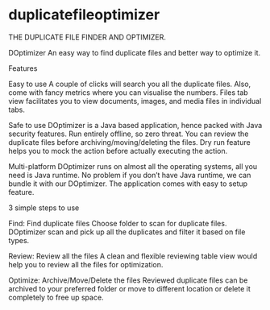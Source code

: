 # duplicatefileoptimizer
THE DUPLICATE FILE FINDER AND OPTIMIZER.

DOptimizer
An easy way to find duplicate files and better way to optimize it.


Features

Easy to use
A couple of clicks will search you all the duplicate files. Also, come with fancy metrics where you can visualise the numbers. Files tab view facilitates you to view documents, images, and media files in individual tabs.

Safe to use
DOptimizer is a Java based application, hence packed with Java security features. Run entirely offline, so zero threat. You can review the duplicate files before archiving/moving/deleting the files. Dry run feature helps you to mock the action before actually executing the action.

Multi-platform
DOptimizer runs on almost all the operating systems, all you need is Java runtime. No problem if you don’t have Java runtime, we can bundle it with our DOptimizer. The application comes with easy to setup feature.



3 simple steps to use

Find: Find duplicate files
Choose folder to scan for duplicate files. DOptimizer scan and pick up all the duplicates and filter it based on file types.

Review: Review all the files
A clean and flexible reviewing table view would help you to review all the files for optimization.

Optimize: Archive/Move/Delete the files
Reviewed duplicate files can be archived to your preferred folder or move to different location or delete it completely to free up space.

